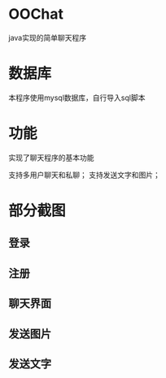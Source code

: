 # OOChat
java实现的简单聊天程序
# 数据库
本程序使用mysql数据库，自行导入sql脚本
# 功能
实现了聊天程序的基本功能

支持多用户聊天和私聊；
支持发送文字和图片；

# 部分截图

## 登录


## 注册


## 聊天界面


## 发送图片


## 发送文字


